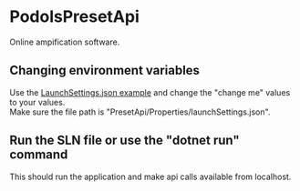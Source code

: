 # PodolsPresetApi
Online ampification software.

## Changing environment variables 
Use the [LaunchSettings.json example](https://github.com/StanEngels/PodolsPresetApi/blob/main/Example%20files/launchSettings.example.json) and change the "change me" values to your values.\
Make sure the file path is "PresetApi/Properties/launchSettings.json".

## Run the SLN file or use the "dotnet run" command
This should run the application and make api calls available from localhost.
